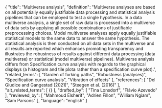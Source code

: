 {
  "title": "Multiverse analysis",
  "definition": "Multiverse analyses are based on all potentially equally justifiable data processing and statistical analysis pipelines that can be employed to test a single hypothesis. In a data multiverse analysis, a single set of raw data is processed into a multiverse of data sets by applying all possible combinations of justifiable preprocessing choices. Model multiverse analyses apply equally justifiable statistical models to the same data to answer the same hypothesis. The statistical analysis is then conducted on all data sets in the multiverse and all results are reported which enhances promoting transparency and illustrates the robustness of results against different data processing (data multiverse) or statistical (model multiverse) pipelines). Multiverse analysis differs from Specification curve analysis with regards to the graphical displays (a histogram and tile plota rather than a specification curve plot).",
  "related_terms": [
    "Garden of forking paths",
    "Robustness (analyses)",
    "Specification curve analysis",
    "Vibration of effects"
  ],
  "references": [
    "Del Giudice and Gangestad (2021)",
    "Steegen et al. (2016)"
  ],
  "alt_related_terms": [
    {}
  ],
  "drafted_by": [
    "Tina Lonsdorf",
    "Flávio Azevedo"
  ],
  "reviewed_by": [
    "Mahmoud Elsherif",
    "Adrien Fillon",
    "William Ngiam",
    "Sam Parsons"
  ],
  "language": "english"
}
